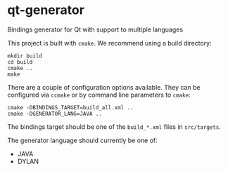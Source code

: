 qt-generator
============

Bindings generator for Qt with support to multiple languages

This project is built with `cmake`.  We recommend using a build
directory:

    mkdir build
    cd build
    cmake ..
    make

There are a couple of configuration options available. They can
be configured via `ccmake` or by command line parameters to
`cmake`:

    cmake -DBINDINGS_TARGET=build_all.xml ..
    cmake -DGENERATOR_LANG=JAVA ..

The bindings target should be one of the `build_*.xml` files in
`src/targets`.

The generator language should currently be one of:

* JAVA
* DYLAN
